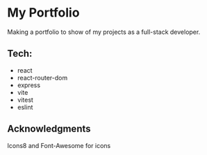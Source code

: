 # My Portfolio

Making a portfolio to show of my projects as a full-stack developer.

## Tech:

- react
- react-router-dom
- express
- vite
- vitest
- eslint

## Acknowledgments

Icons8 and Font-Awesome for icons


